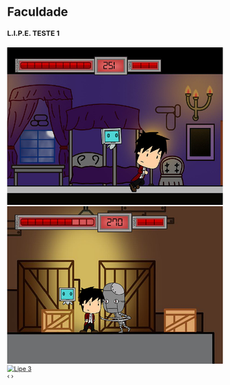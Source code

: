 # [](#header-1)Faculdade

### [](#header-3)L.I.P.E. TESTE 1



<html>
<body>
<link rel="stylesheet" href="css/blueimp-gallery.min.js">



<div id="blueimp-gallery-carousel" class="blueimp-gallery blueimp-gallery-carousel">
    <div class="slides"></div>
    <h3 class="A"></h3>
    <div id="links">
    <a href="https://raw.githubusercontent.com/rpassareti/rpassareti.github.io/master/Imgs/LipePhoto/lipe1.png" title="Lipe 1">
        <img src="https://raw.githubusercontent.com/rpassareti/rpassareti.github.io/master/Imgs/LipePhoto/lipe1.png" alt="Lipe 1">
    </a>
    <a href="Imgs/LipePhoto/lipe2.png" title="Lipe 2">
        <img src="Imgs/LipePhoto/lipe2.png" alt="Lipe 2">
    </a>
    <a href="Imgs/lipe3.png" title="Lipe 3">
        <img src="Imgs/lipe3.png" alt="Lipe 3">
    </a>
</div>
    <a class="prev">‹</a>
    <a class="next">›</a>
    <a class="play-pause"></a>
    <ol class="indicator"></ol>
</div>



<script>blueimp.Gallery(
    document.getElementById('links').getElementsByTagName('a'),
    {
        container: '#blueimp-gallery-carousel',
        carousel: true
    }
);
</script>




<script src="js/blueimp-gallery.min.js"></script>
</body>
</html>
